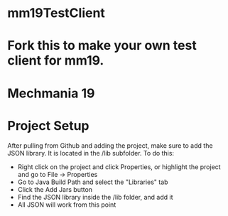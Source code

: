 mm19TestClient
==============

Fork this to make your own test client for mm19.
=======
Mechmania 19
============

Project Setup
=============

After pulling from Github and adding the project, make sure to add the JSON library. It is located in the /lib subfolder.
To do this:
  - Right click on the project and click Properties, or highlight the project and go to File -> Properties
  - Go to Java Build Path and select the "Libraries" tab
  - Click the Add Jars button
  - Find the JSON library inside the /lib folder, and add it
  - All JSON will work from this point
